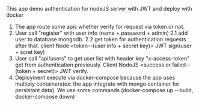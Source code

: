 This app demo authentication for nodeJS server with JWT and deploy with docker
1. The app route some apis whether verify for request via token or not.
2. User call "register" with user info (name + password + admin) 
    2.1 add user to database mongodb.
    2.2 get token for authentication requests after that. client <token--user> Node <token--(user info + secret key)> JWT sign(user + scret key)
3. User call "api/users" to get user list with header key "x-access-token" get from authentication previously. Client <list or error--token> NodeJS <success or failed--(token + secret)> JWT verify.
4. Deployment execute via docker-compose because the app uses multiply containers(ex: the app integrate with mongo container for persistant data). We use some commands (docker-compose up --build, docker-compose down)
